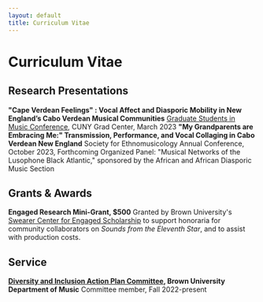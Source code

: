 ```yaml
---
layout: default
title: Curriculum Vitae
---
```

# Curriculum Vitae
## Research Presentations
**"Cape Verdean Feelings" : Vocal Affect and Diasporic Mobility in New England’s Cabo Verdean Musical Communities**
[Graduate Students in Music Conference](https://gsim.commons.gc.cuny.edu/), CUNY Grad Center, March 2023 
**"My Grandparents are Embracing Me:" Transmission, Performance, and Vocal Collaging in Cabo Verdean New England**
Society for Ethnomusicology Annual Conference, October 2023, Forthcoming
Organized Panel: "Musical Networks of the Lusophone Black Atlantic," sponsored by the African and African Diasporic Music Section
## Grants & Awards
**Engaged Research Mini-Grant, $500**
Granted by Brown University's [Swearer Center for Engaged Scholarship](https://www.brown.edu/academics/college/swearer/) to support honoraria for community collaborators on *Sounds from the Eleventh Star*, and to assist with production costs. 
## Service
**[Diversity and Inclusion Action Plan Committee](https://music.brown.edu/about/diversity-inclusion), Brown University Department of Music**
Committee member, Fall 2022-present
